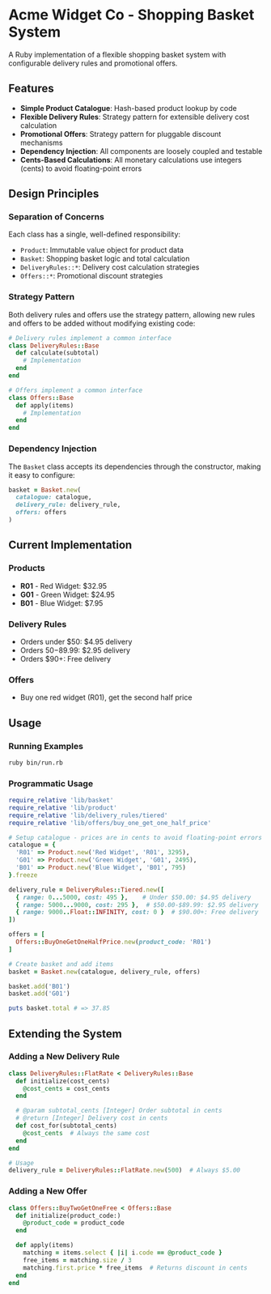# Acme Widget Co - Shopping Basket System

A Ruby implementation of a flexible shopping basket system with configurable delivery rules and promotional offers.

## Features

- **Simple Product Catalogue**: Hash-based product lookup by code
- **Flexible Delivery Rules**: Strategy pattern for extensible delivery cost calculation
- **Promotional Offers**: Strategy pattern for pluggable discount mechanisms
- **Dependency Injection**: All components are loosely coupled and testable
- **Cents-Based Calculations**: All monetary calculations use integers (cents) to avoid floating-point errors

## Design Principles

### Separation of Concerns
Each class has a single, well-defined responsibility:
- `Product`: Immutable value object for product data
- `Basket`: Shopping basket logic and total calculation
- `DeliveryRules::*`: Delivery cost calculation strategies
- `Offers::*`: Promotional discount strategies

### Strategy Pattern
Both delivery rules and offers use the strategy pattern, allowing new rules and offers to be added without modifying existing code:

```ruby
# Delivery rules implement a common interface
class DeliveryRules::Base
  def calculate(subtotal)
    # Implementation
  end
end

# Offers implement a common interface
class Offers::Base
  def apply(items)
    # Implementation
  end
end
```

### Dependency Injection
The `Basket` class accepts its dependencies through the constructor, making it easy to configure:

```ruby
basket = Basket.new(
  catalogue: catalogue,
  delivery_rule: delivery_rule,
  offers: offers
)
```

## Current Implementation

### Products
- **R01** - Red Widget: $32.95
- **G01** - Green Widget: $24.95
- **B01** - Blue Widget: $7.95

### Delivery Rules
- Orders under $50: $4.95 delivery
- Orders $50-$89.99: $2.95 delivery
- Orders $90+: Free delivery

### Offers
- Buy one red widget (R01), get the second half price

## Usage

### Running Examples
```bash
ruby bin/run.rb
```

### Programmatic Usage
```ruby
require_relative 'lib/basket'
require_relative 'lib/product'
require_relative 'lib/delivery_rules/tiered'
require_relative 'lib/offers/buy_one_get_one_half_price'

# Setup catalogue - prices are in cents to avoid floating-point errors
catalogue = {
  'R01' => Product.new('Red Widget', 'R01', 3295),
  'G01' => Product.new('Green Widget', 'G01', 2495),
  'B01' => Product.new('Blue Widget', 'B01', 795)
}.freeze

delivery_rule = DeliveryRules::Tiered.new([
  { range: 0...5000, cost: 495 },    # Under $50.00: $4.95 delivery
  { range: 5000...9000, cost: 295 },  # $50.00-$89.99: $2.95 delivery
  { range: 9000..Float::INFINITY, cost: 0 }  # $90.00+: Free delivery
])

offers = [
  Offers::BuyOneGetOneHalfPrice.new(product_code: 'R01')
]

# Create basket and add items
basket = Basket.new(catalogue, delivery_rule, offers)

basket.add('B01')
basket.add('G01')

puts basket.total # => 37.85
```

## Extending the System

### Adding a New Delivery Rule
```ruby
class DeliveryRules::FlatRate < DeliveryRules::Base
  def initialize(cost_cents)
    @cost_cents = cost_cents
  end

  # @param subtotal_cents [Integer] Order subtotal in cents
  # @return [Integer] Delivery cost in cents
  def cost_for(subtotal_cents)
    @cost_cents  # Always the same cost
  end
end

# Usage
delivery_rule = DeliveryRules::FlatRate.new(500)  # Always $5.00
```

### Adding a New Offer
```ruby
class Offers::BuyTwoGetOneFree < Offers::Base
  def initialize(product_code:)
    @product_code = product_code
  end

  def apply(items)
    matching = items.select { |i| i.code == @product_code }
    free_items = matching.size / 3
    matching.first.price * free_items  # Returns discount in cents
  end
end
```